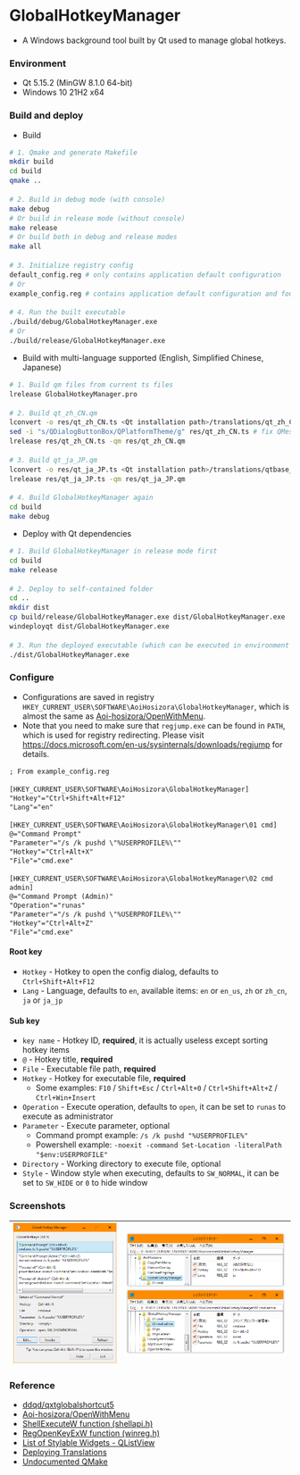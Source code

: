 # GlobalHotkeyManager

+ A Windows background tool built by Qt used to manage global hotkeys.

### Environment

+ Qt 5.15.2 (MinGW 8.1.0 64-bit)
+ Windows 10 21H2 x64

### Build and deploy

+ Build

```bash
# 1. Qmake and generate Makefile
mkdir build
cd build
qmake ..

# 2. Build in debug mode (with console)
make debug
# Or build in release mode (without console)
make release
# Or build both in debug and release modes
make all

# 3. Initialize registry config
default_config.reg # only contains application default configuration
# Or
example_config.reg # contains application default configuration and four hotkeys

# 4. Run the built executable
./build/debug/GlobalHotkeyManager.exe
# Or
./build/release/GlobalHotkeyManager.exe
```

+ Build with multi-language supported (English, Simplified Chinese, Japanese)

```bash
# 1. Build qm files from current ts files
lrelease GlobalHotkeyManager.pro

# 2. Build qt_zh_CN.qm
lconvert -o res/qt_zh_CN.ts <Qt installation path>/translations/qt_zh_CN.qm
sed -i "s/QDialogButtonBox/QPlatformTheme/g" res/qt_zh_CN.ts # fix QMessageBox translation bug in Chinese
lrelease res/qt_zh_CN.ts -qm res/qt_zh_CN.qm

# 3. Build qt_ja_JP.qm
lconvert -o res/qt_ja_JP.ts <Qt installation path>/translations/qtbase_ja.qm <Qt installation path>/translations/qtdeclarative_ja.qm
lrelease res/qt_ja_JP.ts -qm res/qt_ja_JP.qm

# 4. Build GlobalHotkeyManager again
cd build
make debug
```

+ Deploy with Qt dependencies

```bash
# 1. Build GlobalHotkeyManager in release mode first
cd build
make release

# 2. Deploy to self-contained folder
cd ..
mkdir dist
cp build/release/GlobalHotkeyManager.exe dist/GlobalHotkeyManager.exe
windeployqt dist/GlobalHotkeyManager.exe

# 3. Run the deployed executable (which can be executed in environment without qt)
./dist/GlobalHotkeyManager.exe
```

### Configure

+ Configurations are saved in registry `HKEY_CURRENT_USER\SOFTWARE\AoiHosizora\GlobalHotkeyManager`, which is almost the same as [Aoi-hosizora/OpenWithMenu](https://github.com/Aoi-hosizora/OpenWithMenu#configure).
+ Note that you need to make sure that `regjump.exe` can be found in `PATH`, which is used for registry redirecting. Please visit https://docs.microsoft.com/en-us/sysinternals/downloads/regjump for details.

```reg
; From example_config.reg

[HKEY_CURRENT_USER\SOFTWARE\AoiHosizora\GlobalHotkeyManager]
"Hotkey"="Ctrl+Shift+Alt+F12"
"Lang"="en"

[HKEY_CURRENT_USER\SOFTWARE\AoiHosizora\GlobalHotkeyManager\01 cmd]
@="Command Prompt"
"Parameter"="/s /k pushd \"%USERPROFILE%\""
"Hotkey"="Ctrl+Alt+X"
"File"="cmd.exe"

[HKEY_CURRENT_USER\SOFTWARE\AoiHosizora\GlobalHotkeyManager\02 cmd admin]
@="Command Prompt (Admin)"
"Operation"="runas"
"Parameter"="/s /k pushd \"%USERPROFILE%\""
"Hotkey"="Ctrl+Alt+Z"
"File"="cmd.exe"
```

#### Root key

+ `Hotkey` - Hotkey to open the config dialog, defaults to `Ctrl+Shift+Alt+F12`
+ `Lang` - Language, defaults to `en`, available items: `en` or `en_us`, `zh` or `zh_cn`, `ja` or `ja_jp`

#### Sub key

+ `key name` - Hotkey ID, **required**, it is actually useless except sorting hotkey items
+ `@` - Hotkey title, **required**
+ `File` - Executable file path, **required**
+ `Hotkey` - Hotkey for executable file, **required**
    + Some examples: `F10` / `Shift+Esc` / `Ctrl+Alt+0` / `Ctrl+Shift+Alt+Z` / `Ctrl+Win+Insert`
+ `Operation` - Execute operation, defaults to `open`, it can be set to `runas` to execute as administrator
+ `Parameter` - Execute parameter, optional
    + Command prompt example: `/s /k pushd "%USERPROFILE%"`
    + Powershell example: `-noexit -command Set-Location -literalPath "$env:USERPROFILE"`
+ `Directory` - Working directory to execute file, optional
+ `Style` - Window style when executing, defaults to `SW_NORMAL`, it can be set to `SW_HIDE` or `0` to hide window

### Screenshots

|![main_window](./assets/main_window.png)|![registry](./assets/registry.png)|
|---|---|

### Reference

+ [ddqd/qxtglobalshortcut5](https://github.com/ddqd/qxtglobalshortcut5)
+ [Aoi-hosizora/OpenWithMenu](https://github.com/Aoi-hosizora/OpenWithMenu)
+ [ShellExecuteW function (shellapi.h)](https://docs.microsoft.com/en-us/windows/win32/api/shellapi/nf-shellapi-shellexecutew)
+ [RegOpenKeyExW function (winreg.h)](https://docs.microsoft.com/en-us/windows/win32/api/winreg/nf-winreg-regopenkeyexw)
+ [List of Stylable Widgets - QListView](https://doc.qt.io/qt-5/stylesheet-reference.html#qlistview-widget)
+ [Deploying Translations](https://doc.qt.io/qt-5/linguist-programmers.html#deploying-translations)
+ [Undocumented QMake](https://wiki.qt.io/Undocumented_QMake)
